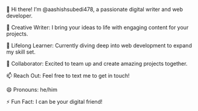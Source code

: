👋 Hi there! I’m @aashishsubedi478, a passionate digital writer and web developer.

👀 Creative Writer: I bring your ideas to life with engaging content for your projects.

🌱 Lifelong Learner: Currently diving deep into web development to expand my skill set.

💞️ Collaborator: Excited to team up and create amazing projects together.

📫 Reach Out: Feel free to text me to get in touch!

😄 Pronouns: he/him

⚡ Fun Fact: I can be your digital friend!
